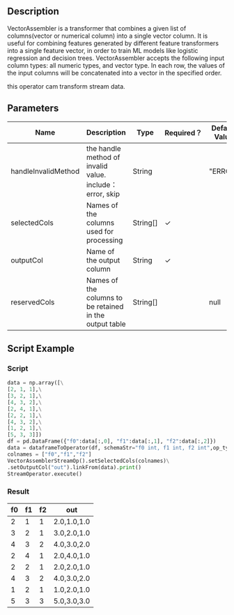 ## Description
VectorAssembler is a transformer that combines a given list of columns(vector or numerical column) into a single
 vector column. It is useful for combining features generated by different feature transformers into a
 single feature vector, in order to train ML models like logistic regression and decision trees. VectorAssembler
 accepts the following input column types: all numeric types, and vector type. In each row, the values
 of the input columns will be concatenated into a vector in the specified order.

 this operator cam transform stream data.

## Parameters
| Name | Description | Type | Required？ | Default Value |
| --- | --- | --- | --- | --- |
| handleInvalidMethod | the handle method of invalid value. include： error, skip | String |  | "ERROR" |
| selectedCols | Names of the columns used for processing | String[] | ✓ |  |
| outputCol | Name of the output column | String | ✓ |  |
| reservedCols | Names of the columns to be retained in the output table | String[] |  | null |

## Script Example
### Script
``` python
data = np.array([\
[2, 1, 1],\
[3, 2, 1],\
[4, 3, 2],\
[2, 4, 1],\
[2, 2, 1],\
[4, 3, 2],\
[1, 2, 1],\
[5, 3, 3]])
df = pd.DataFrame({"f0":data[:,0], "f1":data[:,1], "f2":data[:,2]})
data = dataframeToOperator(df, schemaStr="f0 int, f1 int, f2 int",op_type="stream")
colnames = ["f0","f1","f2"]
VectorAssemblerStreamOp().setSelectedCols(colnames)\
.setOutputCol("out").linkFrom(data).print()
StreamOperator.execute()
```

### Result
f0 | f1 | f2 | out
---|----|----|----
2|1|1|2.0,1.0,1.0
3|2|1|3.0,2.0,1.0
4|3|2|4.0,3.0,2.0
2|4|1|2.0,4.0,1.0
2|2|1|2.0,2.0,1.0
4|3|2|4.0,3.0,2.0
1|2|1|1.0,2.0,1.0
5|3|3|5.0,3.0,3.0






